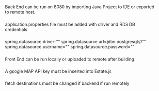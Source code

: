 #####
Back End can be run on 8080 by importing Java Project to IDE or exported to remote host.
#####
application.properties file must be added with driver and RDS DB credentials
#####

spring.datasource.driver-""
spring.datasource.url=jdbc:postgresql://""
spring.datasource.username=""
spring.datasource.password=""

#####

Front End can be run locally  or uploaded to remote after building
#####
A google MAP API key must be inserted into Estate.js
#####
fetch destinations must be changed if backend if run remotely 
